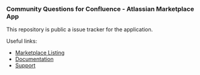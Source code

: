 ### Community Questions for Confluence - Atlassian Marketplace App

This repository is public a issue tracker for the application.

Useful links:

* [Marketplace Listing](https://marketplace.atlassian.com/apps/1221163/community-questions-for-confluence?tab=overview)
* [Documentation](https://questions-answers-community.com/)
* [Support](https://questions-and-answers.atlassian.net/servicedesk/customer/portal/1)

